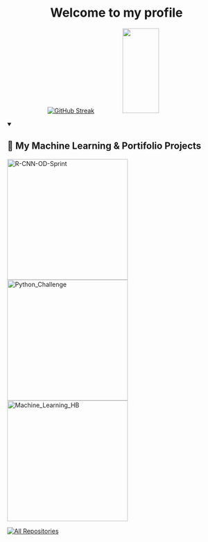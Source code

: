 <div align = "Center">
  
# Welcome to my profile

[![GitHub Streak](https://github-readme-streak-stats.herokuapp.com?user=henriquebap&theme=tokyonight&locale=pt_BR&date_format=j%20M%5B%20Y%5D)](https://git.io/streak-stats)
<img width="41%" height="195px" src="https://github-readme-stats.vercel.app/api/top-langs/?username=henriquebap&layout=compact&hide_border=true&title_color=70a5fd&text_color=38bdae&bg_color=1a1b27" />

</div>

<details open> 
  <summary><h2> 🤖 My Machine Learning & Portifolio Projects </h2></summary>

  <!-- Repo info cards - https://github.com/anuraghazra/github-readme-stats -->
  <!-- Small repo cards- ttps://github.com/henriquebap?tab=repositories -->
  <p align="left">
        <a href="https://github.com/henriquebap/R-CNN-OD-Sprint"><img width="278" src="https://denvercoder1-github-readme-stats.vercel.app/api/pin/?username=henriquebap&repo=R-CNN-OD-Sprint&theme=tokyonight&bg_color=1a1b27&title_color=70a5fd&hide_border=true&icon_color=bf91f3&show_icons=false" alt="R-CNN-OD-Sprint"></a>
    <a href="https://github.com/henriquebap/Python_Challenge"><img width="278" src="https://denvercoder1-github-readme-stats.vercel.app/api/pin?username=henriquebap&repo=Python_Challenge&theme=tokyonight&bg_color=1a1b27&title_color=70a5fd&hide_border=true&icon_color=bf91f3&show_icons=false" alt="Python_Challenge"></a>
    <a href="https://github.com/henriquebap/Machine_Learning_HB"><img width="278" src="https://denvercoder1-github-readme-stats.vercel.app/api/pin/?username=henriquebap&repo=Machine_Learning_HB&theme=tokyonight&bg_color=1a1b27&title_color=70a5fd&hide_border=true&icon_color=bf91f3&show_icons=false" alt="Machine_Learning_HB"></a>
    
  </p>

  <a href="https://github.com/henriquebap?tab=repositories"><img alt="All Repositories" title="All Repositories" src="https://custom-icon-badges.demolab.com/badge/-Click%20Here%20For%20All%20My%20Repos-1F222E?style=for-the-badge&logoColor=white&logo=repo"/></a>
</details>
